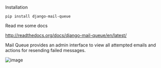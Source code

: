Installation

    pip install django-mail-queue
    
Read me some docs

http://readthedocs.org/docs/django-mail-queue/en/latest/

Mail Queue provides an admin interface to view all attempted emails and actions for resending failed messages.


![image](http://cl.ly/image/1j2S3f021z0M/Screen%20Shot%202012-11-18%20at%205.45.17%20PM.png)